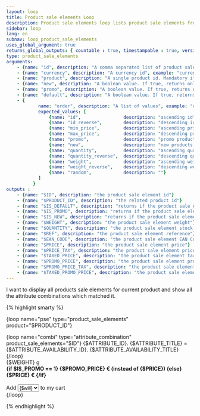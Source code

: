 ```yaml
---
layout: loop
title: Product sale elements Loop
description: Product sale elements loop lists product sale elements from your shop. You may need to use the <a href="/en/documentation/loop/attribute_combination.html">attribute combination loop</a> inside your product sale elements loop.
sidebar: loop
lang: en
subnav: loop_product_sale_elements
uses_global_argument: true
returns_global_outputs: { countable : true, timestampable : true, versionable : false }
type: product_sale_elements
arguments:
    - {name: "id", description: "A comma separated list of product sale elements id. Mandatory if the 'product' parameter is not present", example: "id=\"1,3,8\""}
    - {name: "currency", description: "A currency id", example: "currency=\"1\""}
    - {name: "product", description: "A single product id. Mandatory if the 'id' parameter is not present", example: "product=\"2\""}
    - {name: "new", description: "A boolean value. If true, returns only product sale elements for which promo is on. The reverse with 'false'", example: "new=\"yes\""}
    - {name: "promo", description: "A boolean value. If true, returns only product sale elements for which new is on. The reverse with 'false'", example: "promo=\"yes\""}
    - {name: "default", description: "A boolean value. If true, returns only the default product sale elements. If false, the default product sale element is not returned", example: "default=\"yes\""}
    - {
            name: "order", description: "A list of values", example: "order=\"promo,min_price\"", default: "random",
            expected_values: [
                {name: "id",                description: "ascending id",        from_version: "2.3"},
                {name: "id_reverse",        description: "descending id",       from_version: "2.3"},
                {name: "min_price",         description: "ascending price"},
                {name: "max_price",         description: "descending price"},
                {name: "promo",             description: "promo products first"},
                {name: "new",               description: "new products first"},
                {name: "quantity",          description: "ascending quantity"},
                {name: "quantity_reverse",  description: "descending quantity"},
                {name: "weight",            description: "ascending weight",        from_version: "2.2"},
                {name: "weight_reverse",    description: "descending weight",       from_version: "2.2"},
                {name: "random",            description: ""}
            ]
          }
outputs :
    - {name: "$ID", description: "the product sale element id"}
    - {name: "$PRODUCT_ID", description: "the related product id"}
    - {name: "$IS_DEFAULT", description: "returns if the product sale element is the default product sale element for the product"}
    - {name: "$IS_PROMO", description: "returns if the product sale element is in promo"}
    - {name: "$IS_NEW", description: "returns if the product sale element is new"}
    - {name: "$WEIGHT", description: "the product sale element weight"}
    - {name: "$QUANTITY", description: "the product sale element stock quantity"}
    - {name: "$REF", description: "the product sale element reference"}
    - {name: "$EAN_CODE", description: "the product sale element EAN Code"}
    - {name: "$PRICE", description: "the product sale element price"}
    - {name: "$PRICE_TAX", description: "the product sale element price tax"}
    - {name: "$TAXED_PRICE", description: "the product sale element taxed price"}
    - {name: "$PROMO_PRICE", description: "the product sale element promo price"}
    - {name: "$PROMO_PRICE_TAX", description: "the product sale element promo price tax"}
    - {name: "$TAXED_PROMO_PRICE", description: "the product sale element taxed promo price"}
---
```


<div class="description large-12">
    I want to display all products sale elements for current product and show all the attribute combinations which matched it.
</div>

<div class="code large-12">

{% highlight smarty %}


{loop name="pse" type="product_sale_elements" product="$PRODUCT_ID"}
    <div>
        {loop name="combi" type="attribute_combination" product_sale_elements="$ID"}
        {$ATTRIBUTE_ID}. {$ATTRIBUTE_TITLE} = {$ATTRIBUTE_AVAILABILITY_ID}. {$ATTRIBUTE_AVAILABILITY_TITLE}<br />
        {/loop}
        <br />{$WEIGHT} g
        <br /><strong>{if $IS_PROMO == 1} {$PROMO_PRICE} € (instead of {$PRICE}) {else} {$PRICE} € {/if}</strong>
        <br /><br />
        Add
        <select>
            {for $will=1 to $QUANTITY}
            <option>{$will}</option>
            {/for}
        </select>
        to my cart
    </div>
{/loop}


{% endhighlight %}

</div>&nbsp;
